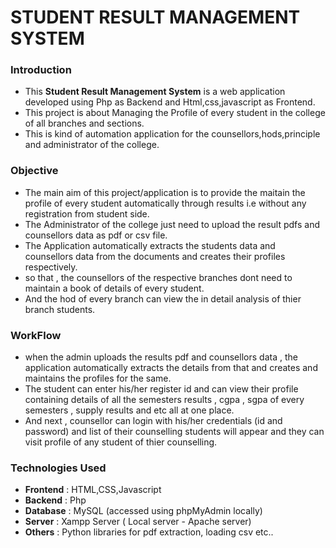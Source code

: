 # STUDENT RESULT MANAGEMENT SYSTEM 

### Introduction
- This **Student Result Management System** is a web application developed using Php as Backend and Html,css,javascript as Frontend.
- This project is about Managing the Profile of every student in the college of all branches and sections.
- This is kind of automation application for the counsellors,hods,principle and administrator of the college.

### Objective
- The main aim of this project/application is to provide the maitain the profile of every student automatically through results i.e without any registration from student side.
- The Administrator of the college just need to upload the result pdfs and counsellors data as pdf or csv file.
- The Application automatically extracts the students data and counsellors data from the documents and creates their profiles respectively.
- so that , the counsellors of the respective branches dont need to maintain a book of details of every student.
- And the hod of every branch can view the in detail analysis of thier branch students.

### WorkFlow 
- when the admin uploads the results pdf and counsellors data , the application automatically extracts the details from that and creates and maintains the profiles for the same.
- The student can enter his/her register id and can view their profile containing details of all the semesters results , cgpa , sgpa of every semesters , supply results and etc all at one place.
- And next , counsellor can login with his/her credentials (id and password) and list of their counselling students will appear and they can visit profile of any student of thier counselling.

### Technologies Used
- **Frontend** : HTML,CSS,Javascript
- **Backend**  : Php
- **Database** : MySQL (accessed using phpMyAdmin locally)
- **Server**   : Xampp Server ( Local server - Apache server)
- **Others**   : Python libraries for pdf extraction, loading csv etc..
